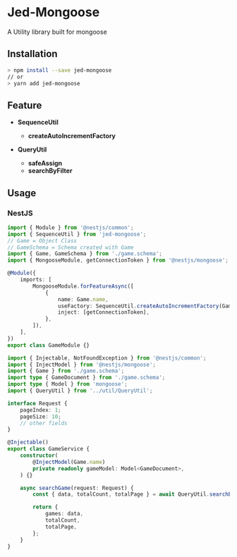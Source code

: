 # **Jed-Mongoose**

A Utility library built for mongoose

## **Installation**

```bash
> npm install --save jed-mongoose
// or
> yarn add jed-mongoose
```

## **Feature**

-   **SequenceUtil**

    -   **createAutoIncrementFactory**

-   **QueryUtil**
    -   **safeAssign**
    -   **searchByFilter**

## **Usage**

### **NestJS**

```ts
import { Module } from '@nestjs/common';
import { SequenceUtil } from 'jed-mongoose';
// Game = Object Class
// GameSchema = Schema created with Game
import { Game, GameSchema } from './game.schema';
import { MongooseModule, getConnectionToken } from '@nestjs/mongoose';

@Module({
    imports: [
        MongooseModule.forFeatureAsync([
            {
                name: Game.name,
                useFactory: SequenceUtil.createAutoIncrementFactory(GameSchema, 'gameId'),
                inject: [getConnectionToken],
            },
        ]),
    ],
})
export class GameModule {}
```

```ts
import { Injectable, NotFoundException } from '@nestjs/common';
import { InjectModel } from '@nestjs/mongoose';
import { Game } from './game.schema';
import type { GameDocument } from './game.schema';
import type { Model } from 'mongoose';
import { QueryUtil } from '../util/QueryUtil';

interface Request {
    pageIndex: 1;
    pageSize: 10;
    // other fields
}

@Injectable()
export class GameService {
    constructor(
        @InjectModel(Game.name)
        private readonly gameModel: Model<GameDocument>,
    ) {}

    async searchGame(request: Request) {
        const { data, totalCount, totalPage } = await QueryUtil.searchByFilter(this.gameModel, request);

        return {
            games: data,
            totalCount,
            totalPage,
        };
    }
}
```
